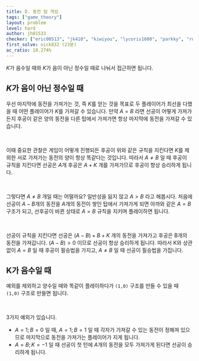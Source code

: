 ```yaml
---
title: D. 동전 탑 게임
tags: ["game_theory"]
layout: problem
level: hard
author: jh01533
checker: ["eric00513", "jk410", "kiwiyou", "lycoris1600", "parkky", "rustiebeats", "tony9402", "utilforever"]
first_solve: nick832 (23분)
ac_ratio: 10.274%
---
```


$K$가 음수일 때와 $K$가 음이 아닌 정수일 때로 나눠서 접근하면 됩니다.

## $K$가 음이 아닌 정수일 때
우선 마지막에 동전을 가져가는 것, 즉 $K$를 얻는 것을 목표로 두 플레이어가 최선을 다했을 때 어떤 플레이어가 $K$를 가져갈 수 있습니다. 만약 $A = B$ 라면 선공이 어떻게 가져가든지 후공이 같은 양의 동전을 다른 탑에서 가져가면 항상 마지막에 동전을 가져갈 수 있습니다.

<br />

이때 중요한 관찰은 게임이 어떻게 진행되든 후공이 위와 같은 규칙을 지킨다면 $K$를 제외한 서로 가져가는 동전의 양이 항상 똑같다는 것입니다. 따라서 $A \neq B$ 일 때 후공이 규칙을 지킨다면 선공은 $A$개 후공은 $A+K$ 개를 가져가므로 후공이 항상 승리하게 됩니다.

<br />

그렇다면 $A \neq B$ 개일 때는 어떨까요? 일반성을 잃지 않고 $A > B$ 라고 해봅시다. 처음에 선공이 $A-B$개의 동전을 $A$개의 동전이 쌓인 탑에서 가져가게 되면 아까와 같은 $A = B$ 구조가 되고, 선후공이 바뀐 상태로 $A = B$ 규칙을 지키며 플레이하면 됩니다.

<br />

선공이 규칙을 지킨다면 선공은 $(A-B)+B+K$ 개의 동전을 가져가고 후공은 B개의 동전을 가져갑니다. $(A-B) > 0$ 이므로 선공이 항상 승리하게 됩니다. 따라서 K와 상관없이 $A = B$ 일 때 후공이 필승법을 가지고, $A \neq B$ 일 때 선공이 필승법을 가집니다.

## K가 음수일 때

예외를 제외하고 양수일 때와 똑같이 플레이하다가 `(1,0)` 구조를 만들 수 있을 때 `(1,0)` 구조로 만들면 됩니다.

<br />

3가지 예외가 있습니다.
* $A = 1; B = 0$ 일 때, $A = 1; B = 1$ 일 때
    각자가 가져갈 수 있는 동전이 정해져 있으므로 마지막으로 동전을 가져가는 플레이어가 지게 됩니다.
* $A = B; K = -1$ 일 때
    선공이 첫 턴에 $A$개의 동전을 모두 가져가게 된다면 선공이 승리하게 됩니다.
